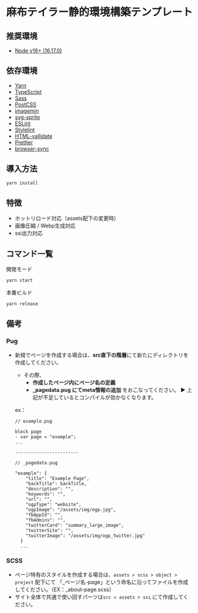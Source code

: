 # 麻布テイラー静的環境構築テンプレート

## 推奨環境

- [Node v16+ (16.17.0)](https://nodejs.org/en/)

## 依存環境

- [Yarn](https://yarnpkg.com/)
- [TypeScript](https://www.typescriptlang.org/)
- [Sass](https://sass-lang.com/)
- [PostCSS](https://postcss.org/)
- [imagemin](https://github.com/imagemin/imagemin#readme)
- [svg-sprite](https://github.com/svg-sprite/svg-sprite#readme)
- [ESLint](https://eslint.org/)
- [Stylelint](https://stylelint.io/)
- [HTML-vallidate](https://html-validate.org/)
- [Prettier](https://prettier.io/)
- [browser-sync](https://browsersync.io/)

## 導入方法


```bash
yarn install
```
## 特徴
* ホットリロード対応（assets配下の変更時）
* 画像圧縮 / Webp生成対応
* ssi出力対応
## コマンド一覧

開発モード

```bash
yarn start
```

本番ビルド

```bash
yarn release
```

## 備考

### Pug
- 新規でページを作成する場合は、**src直下の階層**にて新たにディレクトリを作成してください。
  - その際、
    - **作成したページ内にページ名の定義**
    - **_pagedata.pug にてmeta情報の追加**
  をおこなってください。
  ▶︎ 上記が不足しているとコンパイルが効かなくなります。

  ex：
  ```
  // example.pug

  block page
  - var page = "example";
  ...

  ------------------------ 

  // _pagedata.pug

  "example": {
      "title": "Example Page",
      "backTitle": backTitle,
      "description": "",
      "keywords": "",
      "url": "",
      "ogpType": "website",
      "ogpImage": "/assets/img/ogp.jpg",
      "fbAppId": "",
      "fbAdmins": "",
      "twitterCard": "summary_large_image",
      "twitterSite": "",
      "twitterImage": "/assets/img/ogp_twitter.jpg"
    }
    ...
  ```

### SCSS
- ページ特有のスタイルを作成する場合は、`assets > scss > object > project` 配下にて
「_ページ名-page」という命名に沿ってファイルを作成してください。（EX：_about-page.scss）
- サイト全体で共通で使い回すパーツは`src > assets > ssi` にて作成してください。
